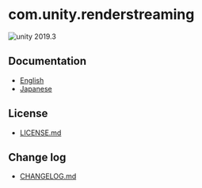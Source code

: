 # com.unity.renderstreaming

<img src="https://img.shields.io/badge/unity-2019.3-green.svg?style=flat-square" alt="unity 2019.3">

## Documentation

- [English](Documentation~/index.md)
- [Japanese](Documentation~/jp/index.md)


## License

- [LICENSE.md](LICENSE.md)

## Change log

- [CHANGELOG.md](CHANGELOG.md)

